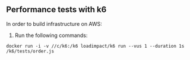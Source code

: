## Performance tests with k6

In order to build infrastructure on AWS:

1. Run the following commands:

```
docker run -i -v //c/k6:/k6 loadimpact/k6 run --vus 1 --duration 1s /k6/tests/order.js
```


